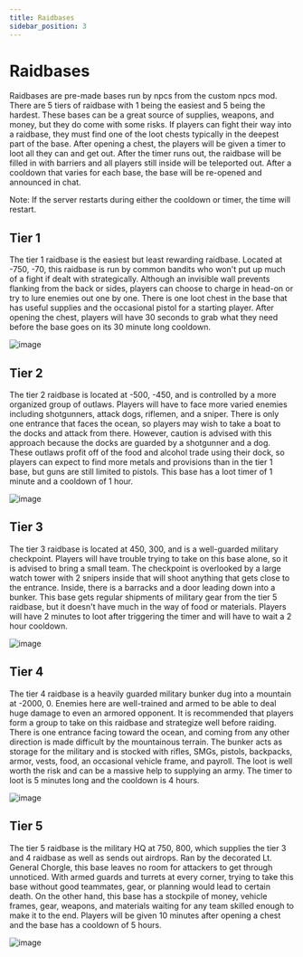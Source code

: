 ```yaml
---
title: Raidbases
sidebar_position: 3
---
```


# Raidbases

Raidbases are pre-made bases run by npcs from the custom npcs mod. There are 5 tiers of raidbase with 1 being the easiest and 5 being the hardest. These bases can be a great source of supplies, weapons, and money, but they do come with some risks. If players can fight their way into a raidbase, they must find one of the loot chests typically in the deepest part of the base. After opening a chest, the players will be given a timer to loot all they can and get out. After the timer runs out, the raidbase will be filled in with barriers and all players still inside will be teleported out. After a cooldown that varies for each base, the base will be re-opened and announced in chat.

Note: If the server restarts during either the cooldown or timer, the time will restart.

## Tier 1

The tier 1 raidbase is the easiest but least rewarding raidbase. Located at -750, -70, this raidbase is run by common bandits who won't put up much of a fight if dealt with strategically. Although an invisible wall prevents flanking from the back or sides, players can choose to charge in head-on or try to lure enemies out one by one. There is one loot chest in the base that has useful supplies and the occasional pistol for a starting player. After opening the chest, players will have 30 seconds to grab what they need before the base goes on its 30 minute long cooldown.

![image](https://github.com/Milosauce/geopol/assets/105452264/922d81e0-a993-49f8-80b2-d01da6d4d741)

## Tier 2

The tier 2 raidbase is located at -500, -450, and is controlled by a more organized group of outlaws. Players will have to face more varied enemies including shotgunners, attack dogs, riflemen, and a sniper. There is only one entrance that faces the ocean, so players may wish to take a boat to the docks and attack from there. However, caution is advised with this approach because the docks are guarded by a shotgunner and a dog. These outlaws profit off of the food and alcohol trade using their dock, so players can expect to find more metals and provisions than in the tier 1 base, but guns are still limited to pistols. This base has a loot timer of 1 minute and a cooldown of 1 hour.

![image](https://github.com/Milosauce/geopol/assets/105452264/6381fdd2-b3a3-44af-8164-232ed357f466)


## Tier 3

The tier 3 raidbase is located at 450, 300, and is a well-guarded military checkpoint. Players will have trouble trying to take on this base alone, so it is advised to bring a small team. The checkpoint is overlooked by a large watch tower with 2 snipers inside that will shoot anything that gets close to the entrance. Inside, there is a barracks and a door leading down into a bunker. This base gets regular shipments of military gear from the tier 5 raidbase, but it doesn't have much in the way of food or materials. Players will have 2 minutes to loot after triggering the timer and will have to wait a 2 hour cooldown.

![image](https://github.com/Milosauce/geopol/assets/105452264/23bc2bf9-0d1a-4065-93d5-cba70a0321e2)

## Tier 4

The tier 4 raidbase is a heavily guarded military bunker dug into a mountain at -2000, 0. Enemies here are well-trained and armed to be able to deal huge damage to even an armored opponent. It is recommended that players form a group to take on this raidbase and strategize well before raiding. There is one entrance facing toward the ocean, and coming from any other direction is made difficult by the mountainous terrain. The bunker acts as storage for the military and is stocked with rifles, SMGs, pistols, backpacks, armor, vests, food, an occasional vehicle frame, and payroll. The loot is well worth the risk and can be a massive help to supplying an army. The timer to loot is 5 minutes long and the cooldown is 4 hours.

![image](https://github.com/Milosauce/geopol/assets/105452264/77c6eb3f-80d9-4efe-979c-9d3caf2e44c9)

## Tier 5

The tier 5 raidbase is the military HQ at 750, 800, which supplies the tier 3 and 4 raidbase as well as sends out airdrops. Ran by the decorated Lt. General Chorgle, this base leaves no room for attackers to get through unnoticed. With armed guards and turrets at every corner, trying to take this base without good teammates, gear, or planning would lead to certain death. On the other hand, this base has a stockpile of money, vehicle frames, gear, weapons, and materials waiting for any team skilled enough to make it to the end. Players will be given 10 minutes after opening a chest and the base has a cooldown of 5 hours.

![image](https://github.com/Milosauce/geopol/assets/105452264/86a9a050-3601-48fa-b7d6-11ceba77e79a)

